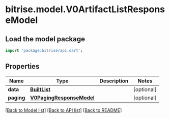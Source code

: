 # bitrise.model.V0ArtifactListResponseModel

## Load the model package
```dart
import 'package:bitrise/api.dart';
```

## Properties
Name | Type | Description | Notes
------------ | ------------- | ------------- | -------------
**data** | [**BuiltList<V0ArtifactListElementResponseModel>**](V0ArtifactListElementResponseModel.md) |  | [optional] 
**paging** | [**V0PagingResponseModel**](V0PagingResponseModel.md) |  | [optional] 

[[Back to Model list]](../README.md#documentation-for-models) [[Back to API list]](../README.md#documentation-for-api-endpoints) [[Back to README]](../README.md)


